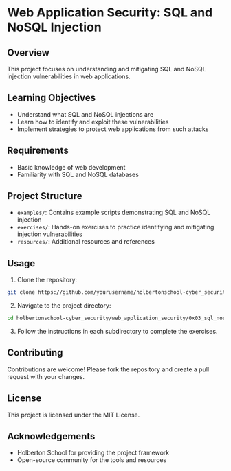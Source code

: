 # Web Application Security: SQL and NoSQL Injection

## Overview

This project focuses on understanding and mitigating SQL and NoSQL injection vulnerabilities in web applications.

## Learning Objectives

- Understand what SQL and NoSQL injections are
- Learn how to identify and exploit these vulnerabilities
- Implement strategies to protect web applications from such attacks

## Requirements

- Basic knowledge of web development
- Familiarity with SQL and NoSQL databases

## Project Structure

- `examples/`: Contains example scripts demonstrating SQL and NoSQL injection
- `exercises/`: Hands-on exercises to practice identifying and mitigating injection vulnerabilities
- `resources/`: Additional resources and references

## Usage

1. Clone the repository:
  ```sh
  git clone https://github.com/yourusername/holbertonschool-cyber_security.git
  ```
2. Navigate to the project directory:
  ```sh
  cd holbertonschool-cyber_security/web_application_security/0x03_sql_nosql_injection
  ```
3. Follow the instructions in each subdirectory to complete the exercises.

## Contributing

Contributions are welcome! Please fork the repository and create a pull request with your changes.

## License

This project is licensed under the MIT License.

## Acknowledgements

- Holberton School for providing the project framework
- Open-source community for the tools and resources
